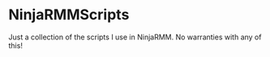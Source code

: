 # NinjaRMMScripts
Just a collection of the scripts I use in NinjaRMM. No warranties with any of this!
